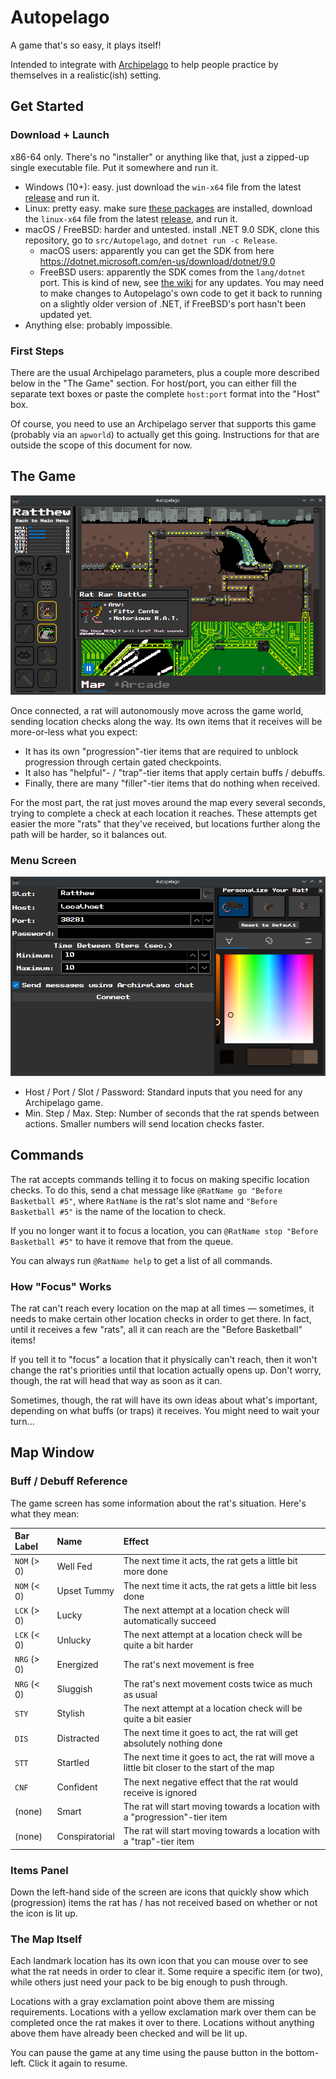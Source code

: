 # Autopelago

A game that's so easy, it plays itself!

Intended to integrate with [Archipelago](https://archipelago.gg) to help people practice by themselves in a realistic(ish) setting.

## Get Started

### Download + Launch
x86-64 only. There's no "installer" or anything like that, just a zipped-up single executable file. Put it somewhere and run it.

- Windows (10+): easy. just download the `win-x64` file from the latest [release](https://github.com/airbreather/Autopelago/releases) and run it.
- Linux: pretty easy. make sure [these packages](https://github.com/dotnet/core/blob/v9.0.0/release-notes/9.0/os-packages.md) are installed, download the `linux-x64` file from the latest [release](https://github.com/airbreather/Autopelago/releases), and run it.
- macOS / FreeBSD: harder and untested. install .NET 9.0 SDK, clone this repository, go to `src/Autopelago`, and `dotnet run -c Release`.
   - macOS users: apparently you can get the SDK from here https://dotnet.microsoft.com/en-us/download/dotnet/9.0
   - FreeBSD users: apparently the SDK comes from the `lang/dotnet` port. This is kind of new, see [the wiki](https://wiki.freebsd.org/.NET) for any updates. You may need to make changes to Autopelago's own code to get it back to running on a slightly older version of .NET, if FreeBSD's port hasn't been updated yet.
- Anything else: probably impossible.

### First Steps

There are the usual Archipelago parameters, plus a couple more described below in the "The Game" section. For host/port, you can either fill the separate text boxes or paste the complete `host:port` format into the "Host" box.

Of course, you need to use an Archipelago server that supports this game (probably via an `apworld`) to actually get this going. Instructions for that are outside the scope of this document for now.

## The Game
![The MOST excellent picture of the MOST excellent game that plays itself.](doc/game-screen.webp)

Once connected, a rat will autonomously move across the game world, sending location checks along the way. Its own items that it receives will be more-or-less what you expect:

- It has its own "progression"-tier items that are required to unblock progression through certain gated checkpoints.
- It also has "helpful"- / "trap"-tier items that apply certain buffs / debuffs.
- Finally, there are many "filler"-tier items that do nothing when received.

For the most part, the rat just moves around the map every several seconds, trying to complete a check at each location it reaches. These attempts get easier the more "rats" that they've received, but locations further along the path will be harder, so it balances out.

### Menu Screen

![An excellent picture of an even more excellent settings screen.](doc/menu-screen.webp)

- Host / Port / Slot / Password: Standard inputs that you need for any Archipelago game.
- Min. Step / Max. Step: Number of seconds that the rat spends between actions. Smaller numbers will send location checks faster.

## Commands

The rat accepts commands telling it to focus on making specific location checks. To do this, send a chat message like `@RatName go "Before Basketball #5"`, where `RatName` is the rat's slot name and `"Before Basketball #5"` is the name of the location to check.

If you no longer want it to focus a location, you can `@RatName stop "Before Basketball #5"` to have it remove that from the queue.

You can always run `@RatName help` to get a list of all commands.

### How "Focus" Works

The rat can't reach every location on the map at all times — sometimes, it needs to make certain other location checks in order to get there. In fact, until it receives a few "rats", all it can reach are the "Before Basketball" items!

If you tell it to "focus" a location that it physically can't reach, then it won't change the rat's priorities until that location actually opens up. Don't worry, though, the rat will head that way as soon as it can.

Sometimes, though, the rat will have its own ideas about what's important, depending on what buffs (or traps) it receives. You might need to wait your turn...

## Map Window

### Buff / Debuff Reference

The game screen has some information about the rat's situation. Here's what they mean:

|Bar Label|Name|Effect|
|:-|:-|:-|
|`NOM` (> 0)|Well Fed|The next time it acts, the rat gets a little bit more done|
|`NOM` (< 0)|Upset Tummy|The next time it acts, the rat gets a little bit less done|
|`LCK` (> 0)|Lucky|The next attempt at a location check will automatically succeed|
|`LCK` (< 0)|Unlucky|The next attempt at a location check will be quite a bit harder|
|`NRG` (> 0)|Energized|The rat's next movement is free|
|`NRG` (< 0)|Sluggish|The rat's next movement costs twice as much as usual|
|`STY`|Stylish|The next attempt at a location check will be quite a bit easier|
|`DIS`|Distracted|The next time it goes to act, the rat will get absolutely nothing done|
|`STT`|Startled|The next time it goes to act, the rat will move a little bit closer to the start of the map|
|`CNF`|Confident|The next negative effect that the rat would receive is ignored|
|(none)|Smart|The rat will start moving towards a location with a "progression"-tier item|
|(none)|Conspiratorial|The rat will start moving towards a location with a "trap"-tier item|

### Items Panel

Down the left-hand side of the screen are icons that quickly show which (progression) items the rat has / has not received based on whether or not the icon is lit up.

### The Map Itself

Each landmark location has its own icon that you can mouse over to see what the rat needs in order to clear it. Some require a specific item (or two), while others just need your pack to be big enough to push through.

Locations with a gray exclamation point above them are missing requirements. Locations with a yellow exclamation mark over them can be completed once the rat makes it over to there. Locations without anything above them have already been checked and will be lit up.

You can pause the game at any time using the pause button in the bottom-left. Click it again to resume.
